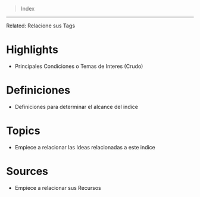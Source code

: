 > Index
--- 
Related: Relacione sus Tags
# Highlights
* Principales Condiciones o Temas de Interes (Crudo)
# Definiciones
* Definiciones para determinar el alcance del indice
# Topics
* Empiece a relacionar las Ideas relacionadas a este indice
# Sources
* Empiece a relacionar sus Recursos

